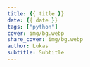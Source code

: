 ```yaml
---
title: {{ title }}
date: {{ date }}
tags: ["python"]
cover: img/bg.webp
share_cover: img/bg.webp
author: Lukas
subtitle: Subtitle
---
```

